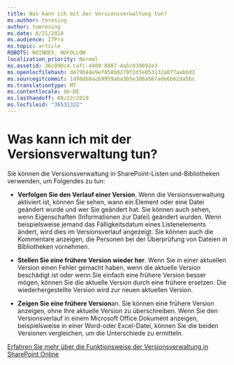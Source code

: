 ```yaml
---
title: Was kann ich mit der Versionsverwaltung tun?
ms.author: toresing
author: tomresing
ms.date: 6/21/2018
ms.audience: ITPro
ms.topic: article
ROBOTS: NOINDEX, NOFOLLOW
localization_priority: Normal
ms.assetid: 36c890c4-cafc-4409-8887-4a5c039692e3
ms.openlocfilehash: d479b44e9ef858b0279f2d7e053132a877aabbd2
ms.sourcegitcommit: 1d98db8acb9959aba3b5e308a567ade6b62da56c
ms.translationtype: MT
ms.contentlocale: de-DE
ms.lasthandoff: 08/22/2019
ms.locfileid: "36531322"
---
```

# <a name="what-can-i-do-with-versioning"></a>Was kann ich mit der Versionsverwaltung tun?

Sie können die Versionsverwaltung in SharePoint-Listen und-Bibliotheken verwenden, um Folgendes zu tun:
  
- **Verfolgen Sie den Verlauf einer Version**. Wenn die Versionsverwaltung aktiviert ist, können Sie sehen, wann ein Element oder eine Datei geändert wurde und wer Sie geändert hat. Sie können auch sehen, wenn Eigenschaften (Informationen zur Datei) geändert wurden. Wenn beispielsweise jemand das Fälligkeitsdatum eines Listenelements ändert, wird dies im Versionsverlauf angezeigt. Sie können auch die Kommentare anzeigen, die Personen bei der Überprüfung von Dateien in Bibliotheken vornehmen. 
    
- **Stellen Sie eine frühere Version wieder her**. Wenn Sie in einer aktuellen Version einen Fehler gemacht haben, wenn die aktuelle Version beschädigt ist oder wenn Sie einfach eine frühere Version besser mögen, können Sie die aktuelle Version durch eine frühere ersetzen. Die wiederhergestellte Version wird zur neuen aktuellen Version. 
    
- **Zeigen Sie eine frühere Version**an. Sie können eine frühere Version anzeigen, ohne Ihre aktuelle Version zu überschreiben. Wenn Sie den Versionsverlauf in einem Microsoft Office Dokument anzeigen, beispielsweise in einer Word-oder Excel-Datei, können Sie die beiden Versionen vergleichen, um die Unterschiede zu ermitteln. 
    
[Erfahren Sie mehr über die Funktionsweise der Versionsverwaltung in SharePoint Online](https://go.microsoft.com/fwlink/?linkid=875710)
  

